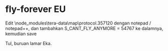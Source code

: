 # fly-forever EU
Edit \node_modules\tera-data\map\protocol.357120 dengan notepad / notepad++, dan tambahkan S_CANT_FLY_ANYMORE = 54767 ke dalamnya, kemudian save


Tul, buruan lamar Eka.
